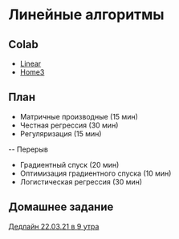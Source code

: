 # Линейные алгоритмы

## Colab
* [Linear](https://colab.research.google.com/github/samstikhin/ml2021/blob/master/03-Linear/linear.ipynb)
* [Home3](https://colab.research.google.com/github/samstikhin/ml2021/blob/master/03-Linear/Home3.ipynb)


## План
* Матричные производные (15 мин)
* Честная регрессия (30 мин)
* Регуляризация (15 мин)

-- Перерыв
* Градиентный спуск (20 мин)
* Оптимизация градиентного спуска (10 мин)
* Логистическая регрессия (30 мин)


## Домашнее задание
[Дедлайн 22.03.21 в 9 утра](https://ulearn.me/course/ml/Matrichnye_proizvodnye_2ae75f17-75b9-41f9-80dd-4b2d854fe65d)
